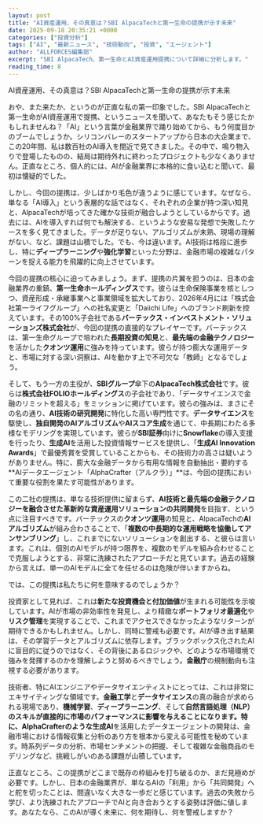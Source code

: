 ```yaml
---
layout: post
title: "AI資産運用、その真意は？SBI AlpacaTechと第一生命の提携が示す未来"
date: 2025-09-18 20:35:21 +0000
categories: ["投資分析"]
tags: ["AI", "最新ニュース", "技術動向", "投資", "エージェント"]
author: "ALLFORCES編集部"
excerpt: "SBI AlpacaTech、第一生命とAI資産運用提携について詳細に分析します。"
reading_time: 8
---
```


AI資産運用、その真意は？SBI AlpacaTechと第一生命の提携が示す未来

おや、また来たか、というのが正直な私の第一印象でした。SBI AlpacaTechと第一生命がAI資産運用で提携、というニュースを聞いて、あなたもそう感じたかもしれませんね？「AI」という言葉が金融業界で踊り始めてから、もう何度目かのブームでしょうか。シリコンバレーのスタートアップから日本の大企業まで、この20年間、私は数百社のAI導入を間近で見てきました。その中で、鳴り物入りで登場したものの、結局は期待外れに終わったプロジェクトも少なくありません。正直なところ、個人的には、AIが金融業界に本格的に食い込むと聞いて、最初は懐疑的でした。

しかし、今回の提携は、少しばかり毛色が違うように感じています。なぜなら、単なる「AI導入」という表層的な話ではなく、それぞれの企業が持つ深い知見と、AlpacaTechが培ってきた確かな技術が融合しようとしているからです。過去には、AIを導入すれば何でも解決する、というような安易な発想で失敗したケースを多く見てきました。データが足りない、アルゴリズムが未熟、現場の理解がない、など、課題は山積でした。でも、今は違います。AI技術は格段に進歩し、特に**ディープラーニング**や**強化学習**といった分野は、金融市場の複雑なパターンを捉える能力を飛躍的に向上させています。

今回の提携の核心に迫ってみましょう。まず、提携の片翼を担うのは、日本の金融業界の重鎮、**第一生命ホールディングス**です。彼らは生命保険事業を核としつつ、資産形成・承継事業へと事業領域を拡大しており、2026年4月には「株式会社第一ライフグループ」への社名変更と「Daiichi Life」へのブランド刷新を控えています。その100%子会社である**バーテックス・インベストメント・ソリューションズ株式会社**が、今回の提携の直接的なプレイヤーです。バーテックスは、第一生命グループで培われた**長期投資の知見**と、**最先端の金融テクノロジー**を活かした**クオンツ運用**に強みを持っています。彼らが持つ膨大な運用データと、市場に対する深い洞察は、AIを動かす上で不可欠な「教師」となるでしょう。

そして、もう一方の主役が、**SBIグループ**傘下の**AlpacaTech株式会社**です。彼らは**株式会社FOLIOホールディングス**の子会社であり、「データサイエンスで金融のリミットを超える」をミッションに掲げています。彼らの強みは、まさにその名の通り、**AI技術の研究開発**に特化した高い専門性です。**データサイエンス**を駆使し、**独自開発のAIアルゴリズム**や**AIスコア生成**を通じて、中長期にわたる多様なモデリングを実現しています。彼らが**SBI証券**向けに**Snowflake**の導入支援を行ったり、**生成AI**を活用した投資情報サービスを提供し、「**生成AI Innovation Awards**」で最優秀賞を受賞していることからも、その技術力の高さは疑いようがありません。特に、膨大な金融データから有用な情報を自動抽出・要約する**AIデータエージェント「AlphaCrafter（アルクラ）」**は、今回の提携において重要な役割を果たす可能性があります。

この二社の提携は、単なる技術提供に留まらず、**AI技術と最先端の金融テクノロジーを融合させた革新的な資産運用ソリューションの共同開発**を目指す、という点に注目すべきです。バーテックスの**クオンツ運用**の知見と、AlpacaTechの**AIアルゴリズム**が組み合わさることで、「**複数の中長期的な運用戦略を協働してアンサンブリング**」し、これまでにないソリューションを創出する、と彼らは言います。これは、個別のAIモデルが持つ限界を、複数のモデルを組み合わせることで克服しようとする、非常に洗練されたアプローチだと見ています。過去の経験から言えば、単一のAIモデルに全てを任せるのは危険が伴いますからね。

では、この提携は私たちに何を意味するのでしょうか？

投資家として見れば、これは**新たな投資機会と付加価値**が生まれる可能性を示唆しています。AIが市場の非効率性を発見し、より精緻な**ポートフォリオ最適化**や**リスク管理**を実現することで、これまでアクセスできなかったようなリターンが期待できるかもしれません。しかし、同時に警戒も必要です。AIが導き出す結果は、その学習データとアルゴリズムに依存します。ブラックボックス化されたAIに盲目的に従うのではなく、その背後にあるロジックや、どのような市場環境で強みを発揮するのかを理解しようと努めるべきでしょう。**金融庁**の規制動向も注視する必要があります。

技術者、特にAIエンジニアやデータサイエンティストにとっては、これは非常にエキサイティングな領域です。**金融工学**と**データサイエンス**の真の融合が求められる現場であり、**機械学習**、**ディープラーニング**、そして**自然言語処理（NLP）**のスキルが直接的に市場のパフォーマンスに影響を与えることになります。特に、**AlphaCrafter**のような**生成AI**を活用したデータエージェントの開発は、金融市場における情報収集と分析のあり方を根本から変える可能性を秘めています。時系列データの分析、市場センチメントの把握、そして複雑な金融商品のモデリングなど、挑戦しがいのある課題が山積しています。

正直なところ、この提携がどこまで既存の枠組みを打ち破るのか、まだ見極めが必要です。しかし、日本の金融業界が、単なるAIの「利用」から「共同開発」へと舵を切ったことは、間違いなく大きな一歩だと感じています。過去の失敗から学び、より洗練されたアプローチでAIと向き合おうとする姿勢は評価に値します。あなたなら、このAIが導く未来に、何を期待し、何を警戒しますか？

